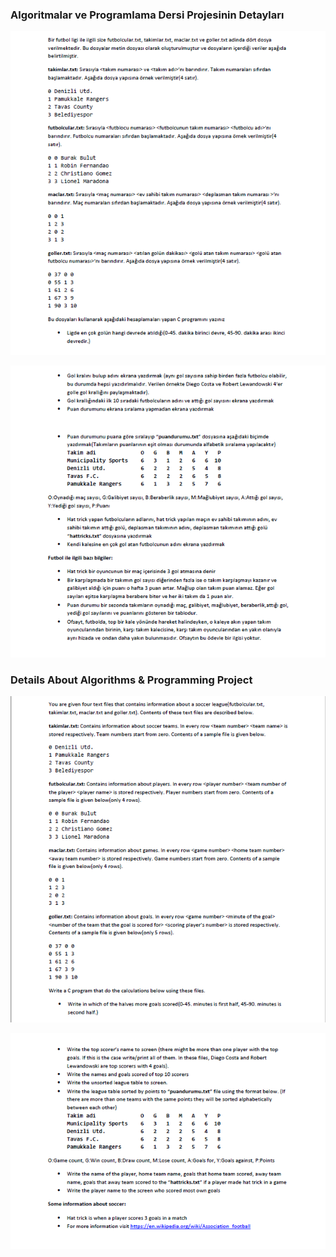 
### Algoritmalar ve Programlama Dersi Projesinin Detayları
![](https://github.com/zehrabetulboynuegri/AlgorithmAndProgrammingProject/blob/master/1.png)

![](https://github.com/zehrabetulboynuegri/AlgorithmAndProgrammingProject/blob/master/2.png)

### Details About Algorithms & Programming Project
![](https://github.com/zehrabetulboynuegri/AlgorithmAndProgrammingProject/blob/master/3.png)

![](https://github.com/zehrabetulboynuegri/AlgorithmAndProgrammingProject/blob/master/4.png)
